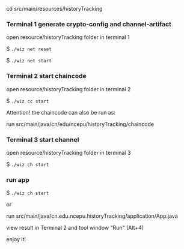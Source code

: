 cd src/main/resources/historyTracking

### Terminal 1 generate crypto-config and channel-artifact
open resource/historyTracking folder in terminal 1

$ `./wiz net reset`

$ `./wiz net start`

### Terminal 2 start chaincode
open resource/historyTracking folder in terminal 2

$ `./wiz cc start`

Attention! the chaincode can also be run as:

run src/main/java/cn/edu/ncepu/historyTracking/chaincode

### Terminal 3 start channel
open resource/historyTracking folder in terminal 3

$ `./wiz ch start`

### run app
$ `./wiz ch start`

or

run src/main/java/cn.edu.ncepu.historyTracking/application/App.java

view result in Terminal 2 and tool window "Run" (Alt+4)

enjoy it!

